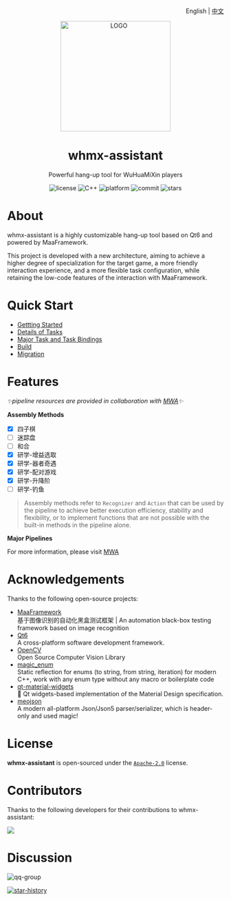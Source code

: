 <div align="right">
    English | <a href="README.md">中文</a>
</div>

<p align="center">
  <img alt="LOGO" src="assets/logo.png" width="256" height="256" />
</p>

<div align="center">

# whmx-assistant

Powerful hang-up tool for WuHuaMiXin players

</div>

<p align="center">
  <img alt="license" src="https://img.shields.io/github/license/MAWHA/maa-whmx">
  <img alt="C++" src="https://img.shields.io/badge/C++-23-%2300599C?logo=cplusplus">
  <img alt="platform" src="https://img.shields.io/badge/platform-Windows-blueviolet">
  <img alt="commit" src="https://img.shields.io/github/commit-activity/m/MAWHA/maa-whmx?color=%23ff69b4">
  <img alt="stars" src="https://img.shields.io/github/stars/MAWHA/maa-whmx?style=social">
</p>

# About

whmx-assistant is a highly customizable hang-up tool based on Qt6 and powered by MaaFramework.

This project is developed with a new architecture, aiming to achieve a higher degree of specialization for the target game, a more friendly interaction experience, and a more flexible task configuration, while retaining the low-code features of the interaction with MaaFramework.

# Quick Start

- [Gettting Started](docs/zh_CN/快速开始.md)
- [Details of Tasks](docs/zh_CN/任务划分.md)
- [Major Task and Task Bindings](docs/zh_CN/核心任务.md)
- [Build](docs/zh_CN/构建指南.md)
- [Migration](docs/zh_CN/移植指南.md)

# Features

_✨pipeline resources are provided in collaboration with [MWA](https://github.com/MAWHA/MWA)✨_

**Assembly Methods**

- [x] 四子棋
- [ ] 迷踪盘
- [ ] 和合
- [x] 研学-增益选取
- [x] 研学-器者奇遇
- [x] 研学-配对游戏
- [x] 研学-升降阶
- [ ] 研学-钓鱼

> Assembly methods refer to `Recognizer` and `Action` that can be used by the pipeline to achieve better execution efficiency, stability and flexibility, or to implement functions that are not possible with the built-in methods in the pipeline alone.

**Major Pipelines**

For more information, please visit [MWA](https://github.com/MAWHA/MWA)

# Acknowledgements

Thanks to the following open-source projects:

- [MaaFramework](https://github.com/MAWHA/MaaFramework) \
  基于图像识别的自动化黑盒测试框架 | An automation black-box testing framework based on image recognition
- [Qt6](https://www.qt.io/product/qt6) \
  A cross-platform software development framework.
- [OpenCV](https://github.com/opencv/opencv) \
  Open Source Computer Vision Library
- [magic_enum](https://github.com/Neargye/magic_enum) \
  Static reflection for enums (to string, from string, iteration) for modern C++, work with any enum type without any macro or boilerplate code
- [qt-material-widgets](https://github.com/laserpants/qt-material-widgets) \
  🎨 Qt widgets-based implementation of the Material Design specification.
- [meojson](https://github.com/MistEO/meojson) \
  A modern all-platform Json/Json5 parser/serializer, which is header-only and used magic!

# License

**whmx-assistant** is open-sourced under the [`Apache-2.0`](LICENSE) license.

# Contributors

Thanks to the following developers for their contributions to whmx-assistant:

<a href="https://github.com/MAWHA/maa-whmx/graphs/contributors">
  <img src="https://contrib.rocks/image?repo=MAWHA/maa-whmx&max=1000" />
</a>

# Discussion

![qq-group](https://img.shields.io/badge/QQ-985099968-blue)

[![star-history](https://api.star-history.com/svg?repos=MAWHA/maa-whmx&type=Date)](https://star-history.com/#MAWHA/maa-whmx&Date)
